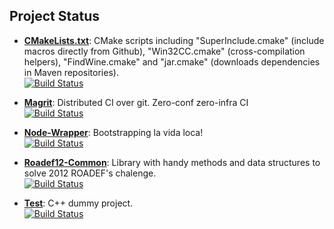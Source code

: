 Project Status
--------------

+   **[CMakeLists.txt](https://github.com/daniperez/CMakeLists.txt/)**: CMake scripts including "SuperInclude.cmake" (include macros directly from Github), "Win32CC.cmake" (cross-compilation helpers), "FindWine.cmake" and "jar.cmake" (downloads dependencies in Maven repositories).    
    [![Build Status](https://travis-ci.org/daniperez/CMakeLists.txt.png)](https://travis-ci.org/daniperez/CMakeLists.txt)

+   **[Magrit](https://github.com/daniperez/magrit/)**: Distributed CI over git. Zero-conf zero-infra CI    
    [![Build Status](https://travis-ci.org/daniperez/magrit.png)](https://travis-ci.org/daniperez/magrit)

+   **[Node-Wrapper](https://github.com/daniperez/node-wrapper/)**: Bootstrapping la vida loca!     
    [ ![Build Status](https://travis-ci.org/daniperez/node-wrapper.png)](https://travis-ci.org/daniperez/node-wrapper)

+   **[Roadef12-Common](https://github.com/daniperez/roadef12-common/)**: Library with handy methods and data structures to solve 2012 ROADEF's chalenge.    
    [![Build Status](https://travis-ci.org/daniperez/roadef12-common.png)](https://travis-ci.org/daniperez/roadef12-common)

+   **[Test](https://github.com/daniperez/test/)**: C++ dummy project.    
    [![Build Status](https://travis-ci.org/daniperez/test.png)](https://travis-ci.org/daniperez/test)

